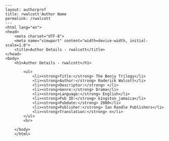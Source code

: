 
    ---
    layout: authorprof
    title: rwalcott'Author Name 
    permalink: /rwalcott
    ---
    <html lang="en">
    <head>
        <meta charset="UTF-8">
        <meta name="viewport" content="width=device-width, initial-scale=1.0">
        <title>Author Details - rwalcott</title>
    </head>
    <body>
        <h1>Author Details - rwalcott</h1>
        
            <ul>
                <li><strong>Title:</strong> The Benjy Trilogy</li>
                <li><strong>Author:</strong> Roderick Walcott</li>
                <li><strong>Descriptor:</strong> </li>
                <li><strong>Genre:</strong> Drama</li>
                <li><strong>Language:</strong> English</li>
                <li><strong>Pub ID:</strong> kingston_jamaica</li>
                <li><strong>Pubdate:</strong> 2000</li>
                <li><strong>Publisher:</strong> Ian Randle Publishers</li>
                <li><strong>Translation:</strong> n</li>
            </ul>
            <hr>
            
        </body>
        </html>
        